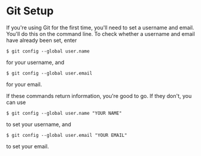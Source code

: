 Git Setup
=========

If you're using Git for the first time, you'll need to set a username and email. You'll do this
on the command line. To check whether a username and email have already been set, enter

```
$ git config --global user.name
```

for your username, and 

```
$ git config --global user.email
```

for your email.

If these commands return information, you're good to go. If they don't, you can use

```
$ git config --global user.name "YOUR NAME"
```

to set your username, and

```
$ git config --global user.email "YOUR EMAIL"
```

to set your email.
